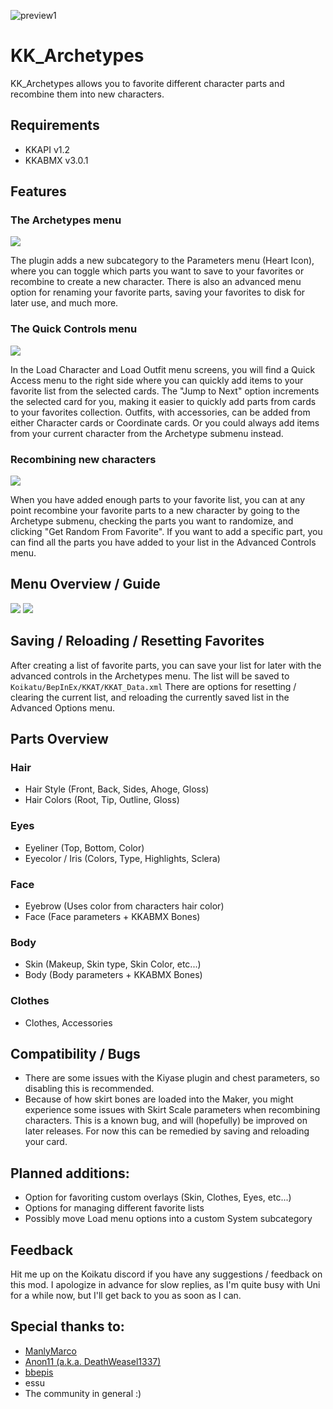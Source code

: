 ![preview1](https://raw.githubusercontent.com/cptgrey/KK_Archetypes/master/Assets/KKAT_Preview_400.gif)

# KK_Archetypes

KK_Archetypes allows you to favorite different character parts and recombine them into new characters. 

## Requirements
- KKAPI v1.2
- KKABMX v3.0.1


## Features

### The Archetypes menu
<img src= "https://raw.githubusercontent.com/cptgrey/KK_Archetypes/master/Assets/KKAT1.gif">

The plugin adds a new subcategory to the Parameters menu (Heart Icon), where you can toggle which parts you want to save to your favorites or recombine to create a new character. There is also an advanced menu option for renaming your favorite parts, saving your favorites to disk for later use, and much more.


### The Quick Controls menu
<img src= "https://raw.githubusercontent.com/cptgrey/KK_Archetypes/master/Assets/KKAT2.gif">

In the Load Character and Load Outfit menu screens, you will find a Quick Access menu to the right side where you can quickly add items to your favorite list from the selected cards. The "Jump to Next" option increments the selected card for you, making it easier to quickly add parts from cards to your favorites collection. Outfits, with accessories, can be added from either Character cards or Coordinate cards. Or you could always add items from your current character from the Archetype submenu instead.


### Recombining new characters
<img src= "https://raw.githubusercontent.com/cptgrey/KK_Archetypes/master/Assets/KKAT3.gif">

When you have added enough parts to your favorite list, you can at any point recombine your favorite parts to a new character by going to the Archetype submenu, checking the parts you want to randomize, and clicking "Get Random From Favorite". If you want to add a specific part, you can find all the parts you have added to your list in the Advanced Controls menu.

## Menu Overview / Guide
<img src= "https://raw.githubusercontent.com/cptgrey/KK_Archetypes/master/Assets/Menu_Overview.png">

<img src= "https://raw.githubusercontent.com/cptgrey/KK_Archetypes/master/Assets/Quick_Overview.png">

## Saving / Reloading / Resetting Favorites
After creating a list of favorite parts, you can save your list for later with the advanced controls in the Archetypes menu. The list will be saved to `Koikatu/BepInEx/KKAT/KKAT_Data.xml` There are options for resetting / clearing the current list, and reloading the currently saved list in the Advanced Options menu.

## Parts Overview
### Hair
- Hair Style (Front, Back, Sides, Ahoge, Gloss)
- Hair Colors (Root, Tip, Outline, Gloss)
### Eyes
- Eyeliner (Top, Bottom, Color)
- Eyecolor / Iris (Colors, Type, Highlights, Sclera)
### Face
- Eyebrow (Uses color from characters hair color)
- Face (Face parameters + KKABMX Bones)
### Body
- Skin (Makeup, Skin type, Skin Color, etc...)
- Body (Body parameters + KKABMX Bones)
### Clothes
- Clothes, Accessories

## Compatibility / Bugs
- There are some issues with the Kiyase plugin and chest parameters, so disabling this is recommended.
- Because of how skirt bones are loaded into the Maker, you might experience some issues with Skirt Scale parameters when recombining characters. This is a known bug, and will (hopefully) be improved on later releases. For now this can be remedied by saving and reloading your card.

## Planned additions:
- Option for favoriting custom overlays (Skin, Clothes, Eyes, etc...)
- Options for managing different favorite lists
- Possibly move Load menu options into a custom System subcategory

## Feedback
Hit me up on the Koikatu discord if you have any suggestions / feedback on this mod. I apologize in advance for slow replies, as I'm quite busy with Uni for a while now, but I'll get back to you as soon as I can.

## Special thanks to:
- [ManlyMarco](https://github.com/ManlyMarco)
- [Anon11 (a.k.a. DeathWeasel1337)](https://github.com/DeathWeasel1337)
- [bbepis](https://github.com/bbepis)
- essu
- The community in general :)